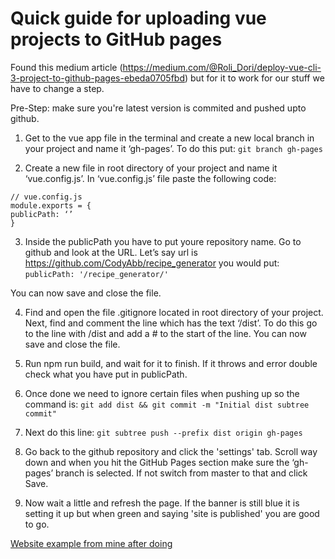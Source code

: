 # Quick guide for uploading vue projects to GitHub pages
Found this medium article (https://medium.com/@Roli_Dori/deploy-vue-cli-3-project-to-github-pages-ebeda0705fbd) but for it to work for our stuff we have to change a step.

Pre-Step: make sure you're latest version is commited and pushed upto github.

1. Get to the vue app file in the terminal and create a new local branch in your project and name it ‘gh-pages’. To do this put: `git branch gh-pages`

2. Create a new file in root directory of your project and name it ‘vue.config.js’. 
In ‘vue.config.js’ file paste the following code:

```
// vue.config.js
module.exports = {
publicPath: ‘’
}
```
  
3. Inside the publicPath you have to put youre repository name. Go to github and look at the URL. Let’s say url is https://github.com/CodyAbb/recipe_generator you would put: `publicPath: '/recipe_generator/'`

You can now save and close the file.

4. Find and open the file .gitignore located in root directory of your project. Next, find and comment the line which has the text ‘/dist’. To do this go to the line with /dist and add a # to the start of the line. 
You can now save and close the file.

5. Run npm run build, and wait for it to finish. If it throws and error double check what you have put in publicPath.

6. Once done we need to ignore certain files when pushing up so the command is: `git add dist && git commit -m "Initial dist subtree commit"`
  
7. Next do this line: `git subtree push --prefix dist origin gh-pages`
  
8. Go back to the github repository and click the 'settings' tab. Scroll way down and when you hit the GitHub Pages section make sure the ‘gh-pages’ branch is selected. If not switch from master to that and click Save.

9. Now wait a little and refresh the page. If the banner is still blue it is setting it up but when green and saying 'site is published' you are good to go.

 [Website example from mine after doing](https://codyabb.github.io/recipe_generator/)
